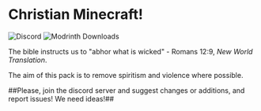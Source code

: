 # Christian Minecraft!
![Discord](https://img.shields.io/discord/1406336513603665981?logo=discord&logoColor=white&label=Discord&color=5865F2&link=https%3A%2F%2Fdiscord.gg%2FSQQKpfJXKy)
![Modrinth Downloads](https://img.shields.io/modrinth/dt/67pSCNLZ?logo=modrinth&logoColor=white&label=Downloads&color=00da74&link=https%3A%2F%2Fmodrinth.com%2Fdatapack%2Fchristcraft)

The bible instructs us to "abhor what is wicked" - Romans 12:9, _New World Translation_.

The aim of this pack is to remove spiritism and violence where possible.

##Please, join the discord server and suggest changes or additions, and report issues! We need ideas!##
